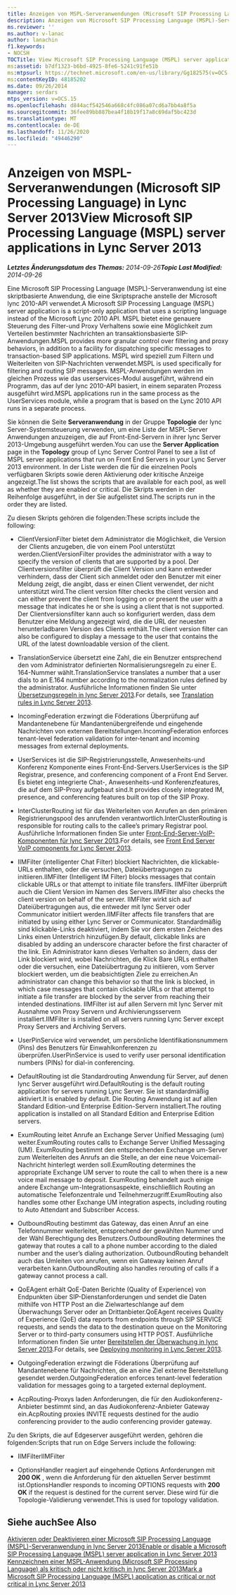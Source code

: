 ```yaml
---
title: Anzeigen von MSPL-Serveranwendungen (Microsoft SIP Processing Language)
description: Anzeigen von Microsoft SIP Processing Language (MSPL)-Serveranwendungen
ms.reviewer: ''
ms.author: v-lanac
author: lanachin
f1.keywords:
- NOCSH
TOCTitle: View Microsoft SIP Processing Language (MSPL) server applications
ms:assetid: b7df1323-b6bd-4925-8fe6-5241c91fe51b
ms:mtpsurl: https://technet.microsoft.com/en-us/library/Gg182575(v=OCS.15)
ms:contentKeyID: 48185202
ms.date: 09/26/2014
manager: serdars
mtps_version: v=OCS.15
ms.openlocfilehash: d844acf542546a668c4fc086a07cd6a7bb4a8f5a
ms.sourcegitcommit: 36fee89bb887bea4f18b19f17a8c69daf5bc423d
ms.translationtype: MT
ms.contentlocale: de-DE
ms.lasthandoff: 11/26/2020
ms.locfileid: "49446290"
---
```

# <a name="view-microsoft-sip-processing-language-mspl-server-applications-in-lync-server-2013"></a><span data-ttu-id="7e3bb-103">Anzeigen von MSPL-Serveranwendungen (Microsoft SIP Processing Language) in Lync Server 2013</span><span class="sxs-lookup"><span data-stu-id="7e3bb-103">View Microsoft SIP Processing Language (MSPL) server applications in Lync Server 2013</span></span>

<div data-xmlns="http://www.w3.org/1999/xhtml">

<div class="topic" data-xmlns="http://www.w3.org/1999/xhtml" data-msxsl="urn:schemas-microsoft-com:xslt" data-cs="https://msdn.microsoft.com/">

<div data-asp="https://msdn2.microsoft.com/asp">



</div>

<div id="mainSection">

<div id="mainBody"><span data-ttu-id="7e3bb-104">

<span> </span></span><span class="sxs-lookup"><span data-stu-id="7e3bb-104">

<span> </span></span></span>

<span data-ttu-id="7e3bb-105">_**Letztes Änderungsdatum des Themas:** 2014-09-26_</span><span class="sxs-lookup"><span data-stu-id="7e3bb-105">_**Topic Last Modified:** 2014-09-26_</span></span>

<span data-ttu-id="7e3bb-106">Eine Microsoft SIP Processing Language (MSPL)-Serveranwendung ist eine skriptbasierte Anwendung, die eine Skriptsprache anstelle der Microsoft lync 2010-API verwendet.</span><span class="sxs-lookup"><span data-stu-id="7e3bb-106">A Microsoft SIP Processing Language (MSPL) server application is a script-only application that uses a scripting language instead of the Microsoft Lync 2010 API.</span></span> <span data-ttu-id="7e3bb-107">MSPL bietet eine genauere Steuerung des Filter-und Proxy Verhaltens sowie eine Möglichkeit zum Verteilen bestimmter Nachrichten an transaktionsbasierte SIP-Anwendungen.</span><span class="sxs-lookup"><span data-stu-id="7e3bb-107">MSPL provides more granular control over filtering and proxy behaviors, in addition to a facility for dispatching specific messages to transaction-based SIP applications.</span></span> <span data-ttu-id="7e3bb-108">MSPL wird speziell zum Filtern und Weiterleiten von SIP-Nachrichten verwendet.</span><span class="sxs-lookup"><span data-stu-id="7e3bb-108">MSPL is used specifically for filtering and routing SIP messages.</span></span> <span data-ttu-id="7e3bb-109">MSPL-Anwendungen werden im gleichen Prozess wie das userservices-Modul ausgeführt, während ein Programm, das auf der lync 2010-API basiert, in einem separaten Prozess ausgeführt wird.</span><span class="sxs-lookup"><span data-stu-id="7e3bb-109">MSPL applications run in the same process as the UserServices module, while a program that is based on the Lync 2010 API runs in a separate process.</span></span>

<span data-ttu-id="7e3bb-110">Sie können die Seite **Serveranwendung** in der Gruppe **Topologie** der lync Server-Systemsteuerung verwenden, um eine Liste der MSPL-Server Anwendungen anzuzeigen, die auf Front-End-Servern in ihrer lync Server 2013-Umgebung ausgeführt werden.</span><span class="sxs-lookup"><span data-stu-id="7e3bb-110">You can use the **Server Application** page in the **Topology** group of Lync Server Control Panel to see a list of MSPL server applications that run on Front End Servers in your Lync Server 2013 environment.</span></span> <span data-ttu-id="7e3bb-111">In der Liste werden die für die einzelnen Pools verfügbaren Skripts sowie deren Aktivierung oder kritische Anzeige angezeigt.</span><span class="sxs-lookup"><span data-stu-id="7e3bb-111">The list shows the scripts that are available for each pool, as well as whether they are enabled or critical.</span></span> <span data-ttu-id="7e3bb-112">Die Skripts werden in der Reihenfolge ausgeführt, in der Sie aufgelistet sind.</span><span class="sxs-lookup"><span data-stu-id="7e3bb-112">The scripts run in the order they are listed.</span></span>

<span data-ttu-id="7e3bb-113">Zu diesen Skripts gehören die folgenden:</span><span class="sxs-lookup"><span data-stu-id="7e3bb-113">These scripts include the following:</span></span>

  - <span data-ttu-id="7e3bb-114">ClientVersionFilter bietet dem Administrator die Möglichkeit, die Version der Clients anzugeben, die von einem Pool unterstützt werden.</span><span class="sxs-lookup"><span data-stu-id="7e3bb-114">ClientVersionFilter provides the administrator with a way to specify the version of clients that are supported by a pool.</span></span> <span data-ttu-id="7e3bb-115">Der Clientversionsfilter überprüft die Client Version und kann entweder verhindern, dass der Client sich anmeldet oder den Benutzer mit einer Meldung zeigt, die angibt, dass er einen Client verwendet, der nicht unterstützt wird.</span><span class="sxs-lookup"><span data-stu-id="7e3bb-115">The client version filter checks the client version and can either prevent the client from logging on or present the user with a message that indicates he or she is using a client that is not supported.</span></span> <span data-ttu-id="7e3bb-116">Der Clientversionsfilter kann auch so konfiguriert werden, dass dem Benutzer eine Meldung angezeigt wird, die die URL der neuesten herunterladbaren Version des Clients enthält.</span><span class="sxs-lookup"><span data-stu-id="7e3bb-116">The client version filter can also be configured to display a message to the user that contains the URL of the latest downloadable version of the client.</span></span>

  - <span data-ttu-id="7e3bb-117">TranslationService übersetzt eine Zahl, die ein Benutzer entsprechend den vom Administrator definierten Normalisierungsregeln zu einer E. 164-Nummer wählt.</span><span class="sxs-lookup"><span data-stu-id="7e3bb-117">TranslationService translates a number that a user dials to an E.164 number according to the normalization rules defined by the administrator.</span></span> <span data-ttu-id="7e3bb-118">Ausführliche Informationen finden Sie unter [Übersetzungsregeln in lync Server 2013](lync-server-2013-translation-rules.md).</span><span class="sxs-lookup"><span data-stu-id="7e3bb-118">For details, see [Translation rules in Lync Server 2013](lync-server-2013-translation-rules.md).</span></span>

  - <span data-ttu-id="7e3bb-119">IncomingFederation erzwingt die Föderations Überprüfung auf Mandantenebene für Mandantenübergreifende und eingehende Nachrichten von externen Bereitstellungen.</span><span class="sxs-lookup"><span data-stu-id="7e3bb-119">IncomingFederation enforces tenant-level federation validation for inter-tenant and incoming messages from external deployments.</span></span>

  - <span data-ttu-id="7e3bb-120">UserServices ist die SIP-Registrierungsstelle, Anwesenheits-und Konferenz Komponente eines Front-End-Servers.</span><span class="sxs-lookup"><span data-stu-id="7e3bb-120">UserServices is the SIP Registrar, presence, and conferencing component of a Front End Server.</span></span> <span data-ttu-id="7e3bb-121">Es bietet eng integrierte Chat-, Anwesenheits-und Konferenzfeatures, die auf dem SIP-Proxy aufgebaut sind.</span><span class="sxs-lookup"><span data-stu-id="7e3bb-121">It provides closely integrated IM, presence, and conferencing features built on top of the SIP Proxy.</span></span>

  - <span data-ttu-id="7e3bb-122">InterClusterRouting ist für das Weiterleiten von Anrufen an den primären Registrierungspool des anrufenden verantwortlich.</span><span class="sxs-lookup"><span data-stu-id="7e3bb-122">InterClusterRouting is responsible for routing calls to the callee’s primary Registrar pool.</span></span> <span data-ttu-id="7e3bb-123">Ausführliche Informationen finden Sie unter [Front-End-Server-VoIP-Komponenten für lync Server 2013](lync-server-2013-front-end-server-voip-components.md).</span><span class="sxs-lookup"><span data-stu-id="7e3bb-123">For details, see [Front End Server VoIP components for Lync Server 2013](lync-server-2013-front-end-server-voip-components.md).</span></span>

  - <span data-ttu-id="7e3bb-124">IIMFilter (intelligenter Chat Filter) blockiert Nachrichten, die klickable-URLs enthalten, oder die versuchen, Dateiübertragungen zu initiieren.</span><span class="sxs-lookup"><span data-stu-id="7e3bb-124">IIMFilter (Intelligent IM Filter) blocks messages that contain clickable URLs or that attempt to initiate file transfers.</span></span> <span data-ttu-id="7e3bb-125">IIMFilter überprüft auch die Client Version im Namen des Servers.</span><span class="sxs-lookup"><span data-stu-id="7e3bb-125">IIMFilter also checks the client version on behalf of the server.</span></span> <span data-ttu-id="7e3bb-126">IIMFilter wirkt sich auf Dateiübertragungen aus, die entweder mit lync Server oder Communicator initiiert werden.</span><span class="sxs-lookup"><span data-stu-id="7e3bb-126">IIMFilter affects file transfers that are initiated by using either Lync Server or Communicator.</span></span> <span data-ttu-id="7e3bb-127">Standardmäßig sind klickable-Links deaktiviert, indem Sie vor dem ersten Zeichen des Links einen Unterstrich hinzufügen.</span><span class="sxs-lookup"><span data-stu-id="7e3bb-127">By default, clickable links are disabled by adding an underscore character before the first character of the link.</span></span> <span data-ttu-id="7e3bb-128">Ein Administrator kann dieses Verhalten so ändern, dass der Link blockiert wird, wobei Nachrichten, die Klick Bare URLs enthalten oder die versuchen, eine Dateiübertragung zu initiieren, vom Server blockiert werden, um die beabsichtigten Ziele zu erreichen.</span><span class="sxs-lookup"><span data-stu-id="7e3bb-128">An administrator can change this behavior so that the link is blocked, in which case messages that contain clickable URLs or that attempt to initiate a file transfer are blocked by the server from reaching their intended destinations.</span></span> <span data-ttu-id="7e3bb-129">IIMFilter ist auf allen Servern mit lync Server mit Ausnahme von Proxy Servern und Archivierungsservern installiert.</span><span class="sxs-lookup"><span data-stu-id="7e3bb-129">IIMFilter is installed on all servers running Lync Server except Proxy Servers and Archiving Servers.</span></span>

  - <span data-ttu-id="7e3bb-130">UserPinService wird verwendet, um persönliche Identifikationsnummern (Pins) des Benutzers für Einwahlkonferenzen zu überprüfen.</span><span class="sxs-lookup"><span data-stu-id="7e3bb-130">UserPinService is used to verify user personal identification numbers (PINs) for dial-in conferencing.</span></span>

  - <span data-ttu-id="7e3bb-131">DefaultRouting ist die Standardrouting Anwendung für Server, auf denen lync Server ausgeführt wird.</span><span class="sxs-lookup"><span data-stu-id="7e3bb-131">DefaultRouting is the default routing application for servers running Lync Server.</span></span> <span data-ttu-id="7e3bb-132">Sie ist standardmäßig aktiviert.</span><span class="sxs-lookup"><span data-stu-id="7e3bb-132">It is enabled by default.</span></span> <span data-ttu-id="7e3bb-133">Die Routing Anwendung ist auf allen Standard Edition-und Enterprise Edition-Servern installiert.</span><span class="sxs-lookup"><span data-stu-id="7e3bb-133">The routing application is installed on all Standard Edition and Enterprise Edition servers.</span></span>

  - <span data-ttu-id="7e3bb-134">ExumRouting leitet Anrufe an Exchange Server Unified Messaging (um) weiter.</span><span class="sxs-lookup"><span data-stu-id="7e3bb-134">ExumRouting routes calls to Exchange Server Unified Messaging (UM).</span></span> <span data-ttu-id="7e3bb-135">ExumRouting bestimmt den entsprechenden Exchange um-Server zum Weiterleiten des Anrufs an die Stelle, an der eine neue Voicemail-Nachricht hinterlegt werden soll.</span><span class="sxs-lookup"><span data-stu-id="7e3bb-135">ExumRouting determines the appropriate Exchange UM server to route the call to when there is a new voice mail message to deposit.</span></span> <span data-ttu-id="7e3bb-136">ExumRouting behandelt auch einige andere Exchange um-Integrationsaspekte, einschließlich Routing an automatische Telefonzentrale und Teilnehmerzugriff.</span><span class="sxs-lookup"><span data-stu-id="7e3bb-136">ExumRouting also handles some other Exchange UM integration aspects, including routing to Auto Attendant and Subscriber Access.</span></span>

  - <span data-ttu-id="7e3bb-137">OutboundRouting bestimmt das Gateway, das einen Anruf an eine Telefonnummer weiterleitet, entsprechend der gewählten Nummer und der Wähl Berechtigung des Benutzers.</span><span class="sxs-lookup"><span data-stu-id="7e3bb-137">OutboundRouting determines the gateway that routes a call to a phone number according to the dialed number and the user’s dialing authorization.</span></span> <span data-ttu-id="7e3bb-138">OutboundRouting behandelt auch das Umleiten von anrufen, wenn ein Gateway keinen Anruf verarbeiten kann.</span><span class="sxs-lookup"><span data-stu-id="7e3bb-138">OutboundRouting also handles rerouting of calls if a gateway cannot process a call.</span></span>

  - <span data-ttu-id="7e3bb-139">QoEAgent erhält QoE-Daten Berichte (Quality of Experience) von Endpunkten über SIP-Dienstanforderungen und sendet die Daten mithilfe von HTTP Post an die Zielwarteschlange auf dem Überwachungs Server oder an Drittanbieter.</span><span class="sxs-lookup"><span data-stu-id="7e3bb-139">QoEAgent receives Quality of Experience (QoE) data reports from endpoints through SIP SERVICE requests, and sends the data to the destination queue on the Monitoring Server or to third-party consumers using HTTP POST.</span></span> <span data-ttu-id="7e3bb-140">Ausführliche Informationen finden Sie unter [Bereitstellen der Überwachung in lync Server 2013](lync-server-2013-deploying-monitoring.md).</span><span class="sxs-lookup"><span data-stu-id="7e3bb-140">For details, see [Deploying monitoring in Lync Server 2013](lync-server-2013-deploying-monitoring.md).</span></span>

  - <span data-ttu-id="7e3bb-141">OutgoingFederation erzwingt die Föderations Überprüfung auf Mandantenebene für Nachrichten, die an eine Ziel externe Bereitstellung gesendet werden.</span><span class="sxs-lookup"><span data-stu-id="7e3bb-141">OutgoingFederation enforces tenant-level federation validation for messages going to a targeted external deployment.</span></span>

  - <span data-ttu-id="7e3bb-142">AcpRouting-Proxys laden Anforderungen, die für den Audiokonferenz-Anbieter bestimmt sind, an das Audiokonferenz-Anbieter Gateway ein.</span><span class="sxs-lookup"><span data-stu-id="7e3bb-142">AcpRouting proxies INVITE requests destined for the audio conferencing provider to the audio conferencing provider gateway.</span></span>

<span data-ttu-id="7e3bb-143">Zu den Skripts, die auf Edgeserver ausgeführt werden, gehören die folgenden:</span><span class="sxs-lookup"><span data-stu-id="7e3bb-143">Scripts that run on Edge Servers include the following:</span></span>

  - <span data-ttu-id="7e3bb-144">IIMFilter</span><span class="sxs-lookup"><span data-stu-id="7e3bb-144">IIMFilter</span></span>

  - <span data-ttu-id="7e3bb-145">OptionsHandler reagiert auf eingehende Options Anforderungen mit **200 OK** , wenn die Anforderung für den aktuellen Server bestimmt ist.</span><span class="sxs-lookup"><span data-stu-id="7e3bb-145">OptionsHandler responds to incoming OPTIONS requests with **200 OK** if the request is destined for the current server.</span></span> <span data-ttu-id="7e3bb-146">Diese wird für die Topologie-Validierung verwendet.</span><span class="sxs-lookup"><span data-stu-id="7e3bb-146">This is used for topology validation.</span></span>

<div>

## <a name="see-also"></a><span data-ttu-id="7e3bb-147">Siehe auch</span><span class="sxs-lookup"><span data-stu-id="7e3bb-147">See Also</span></span>


[<span data-ttu-id="7e3bb-148">Aktivieren oder Deaktivieren einer Microsoft SIP Processing Language (MSPL)-Serveranwendung in lync Server 2013</span><span class="sxs-lookup"><span data-stu-id="7e3bb-148">Enable or disable a Microsoft SIP Processing Language (MSPL) server application in Lync Server 2013</span></span>](lync-server-2013-enable-or-disable-a-microsoft-sip-processing-language-mspl-server-application.md)  
[<span data-ttu-id="7e3bb-149">Kennzeichnen einer MSPL-Anwendung (Microsoft SIP Processing Language) als kritisch oder nicht kritisch in lync Server 2013</span><span class="sxs-lookup"><span data-stu-id="7e3bb-149">Mark a Microsoft SIP Processing Language (MSPL) application as critical or not critical in Lync Server 2013</span></span>](lync-server-2013-mark-a-microsoft-sip-processing-language-mspl-application-as-critical-or-not-critical.md)  
  

<span data-ttu-id="7e3bb-150"></div>

</div>

<span> </span>

</div>

</div>

</span><span class="sxs-lookup"><span data-stu-id="7e3bb-150"></div>

</div>

<span> </span>

</div>

</div>

</span></span></div>

